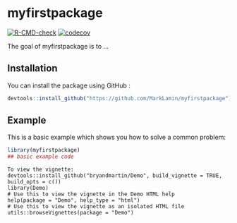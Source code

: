 
# myfirstpackage

<!-- badges: start -->
[![R-CMD-check](https://github.com/MarkLamin/myfirstpackage/workflows/R-CMD-check/badge.svg)](https://github.com/MarkLamin/myfirstpackage/actions)
[![codecov](https://codecov.io/gh/MarkLamin/myfirstpackage/branch/master/graph/badge.svg?token=EBUIPEO7C1)](https://codecov.io/gh/MarkLamin/myfirstpackage)
<!-- badges: end -->

The goal of myfirstpackage is to ...

## Installation

You can install the package using GitHub :

``` r
devtools::install_github("https://github.com/MarkLamin/myfirstpackage")
```

## Example

This is a basic example which shows you how to solve a common problem:

``` r
library(myfirstpackage)
## basic example code
```
```{r}
To view the vignette:
devtools::install_github("bryandmartin/Demo", build_vignette = TRUE, build_opts = c())
library(Demo)
# Use this to view the vignette in the Demo HTML help
help(package = "Demo", help_type = "html")
# Use this to view the vignette as an isolated HTML file
utils::browseVignettes(package = "Demo")
```

